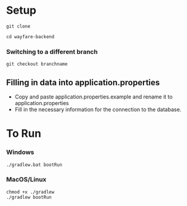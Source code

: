 # Setup
```
git clone
```

```
cd wayfare-backend
```

### Switching to a different branch
```
git checkout branchname
```
## Filling in data into application.properties

- Copy and paste application.properties.example and rename it to application.properties
- Fill in the necessary information for the connection to the database.

# To Run
### Windows
```
./gradlew.bat bootRun
```

### MacOS/Linux
```
chmod +x ./gradlew
./gradlew bootRun
```
